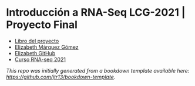 # Introducción a RNA-Seq LCG-2021 | Proyecto Final

- [Libro del proyecto](https://elizabeth-mqz-gmz.github.io/RNAseq-Project-2021/)
- [Elizabeth Márquez Gómez](https://elizabeth-mqz-gmz.github.io/)
- [Elizabeth GitHub](https://github.com/Elizabeth-mqz-gmz)
- [Curso RNA-seq 2021](https://github.com/lcolladotor/rnaseq_LCG-UNAM_2021)


*This repo was initially generated from a bookdown template available here: https://github.com/jtr13/bookdown-template.*
